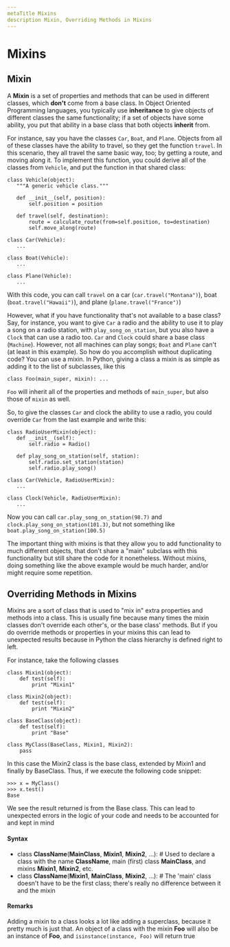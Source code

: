 ```yaml
---
metaTitle Mixins
description Mixin, Overriding Methods in Mixins
---
```


# Mixins



## Mixin


A **Mixin** is a set of properties and methods that can be used in different classes, which **don't** come from a base class. In Object Oriented Programming languages, you typically use **inheritance** to give objects of different classes the same functionality; if a set of objects have some ability, you put that ability in a base class that both objects **inherit** from.

> 
For instance, say you have the classes `Car`, `Boat`, and `Plane`. Objects from all of these classes have the ability to travel, so they get the function `travel`. In this scenario, they all travel the same basic way, too; by getting a route, and moving along it. To implement this function, you could derive all of the classes from `Vehicle`, and put the function in that shared class:
<pre><code>class Vehicle(object):
   """A generic vehicle class."""

   def __init__(self, position):
       self.position = position

   def travel(self, destination):
       route = calculate_route(from=self.position, to=destination)
       self.move_along(route)

class Car(Vehicle):
   ...

class Boat(Vehicle):
   ...

class Plane(Vehicle):
   ...
</code></pre>
With this code, you can call `travel` on a car (`car.travel("Montana")`), boat (`boat.travel("Hawaii")`), and plane (`plane.travel("France")`)


However, what if you have functionality that's not available to a base class? Say, for instance, you want to give `Car` a radio and the ability to use it to play a song on a radio station, with `play_song_on_station`, but you also have a `Clock` that can use a radio too. `Car` and `Clock` could share a base class (`Machine`). However, not all machines can play songs; `Boat` and `Plane` can't (at least in this example). So how do you accomplish without duplicating code? You can use a mixin. In Python, giving a class a mixin is as simple as adding it to the list of subclasses, like this

```
class Foo(main_super, mixin): ...

```

`Foo` will inherit all of the properties and methods of `main_super`, but also those of `mixin` as well.

> 
So, to give the classes `Car` and clock the ability to use a radio, you could override `Car` from the last example and write this:
<pre><code>class RadioUserMixin(object):
   def __init__(self):
       self.radio = Radio()

   def play_song_on_station(self, station):
       self.radio.set_station(station)
       self.radio.play_song()

class Car(Vehicle, RadioUserMixin):
   ...

class Clock(Vehicle, RadioUserMixin):
   ...
</code></pre>
Now you can call `car.play_song_on_station(98.7)` and `clock.play_song_on_station(101.3)`, but not something like `boat.play_song_on_station(100.5)`


The important thing with mixins is that they allow you to add functionality to much different objects, that don't share a "main" subclass with this functionality but still share the code for it nonetheless. Without mixins, doing something like the above example would be much harder, and/or might require some repetition.



## Overriding Methods in Mixins


Mixins are a sort of class that is used to "mix in" extra properties and methods into a class. This is usually fine because many times the mixin classes don't override each other's, or the base class' methods. But if you do override methods or properties in your mixins this can lead to unexpected results because in Python the class hierarchy is defined right to left.

For instance, take the following classes

```
class Mixin1(object):
    def test(self):
        print "Mixin1"

class Mixin2(object):
    def test(self):
        print "Mixin2"

class BaseClass(object):
    def test(self):
        print "Base"

class MyClass(BaseClass, Mixin1, Mixin2):
    pass

```

In this case the Mixin2 class is the base class, extended by Mixin1 and finally by BaseClass. Thus, if we execute the following code snippet:

```
>>> x = MyClass()
>>> x.test()
Base

```

We see the result returned is from the Base class. This can lead to unexpected errors in the logic of your code and needs to be accounted for and kept in mind



#### Syntax


- class **ClassName**(**MainClass**, **Mixin1**, **Mixin2**, ...): # Used to declare a class with the name **ClassName**, main (first) class **MainClass**, and mixins **Mixin1**, **Mixin2**, etc.
- class **ClassName**(**Mixin1**, **MainClass**, **Mixin2**, ...): # The 'main' class doesn't have to be the first class; there's really no difference between it and the mixin



#### Remarks


Adding a mixin to a class looks a lot like adding a superclass, because it pretty much is just that. An object of a class with the mixin **Foo** will also be an instance of **Foo**, and  `isinstance(instance, Foo)` will return true

